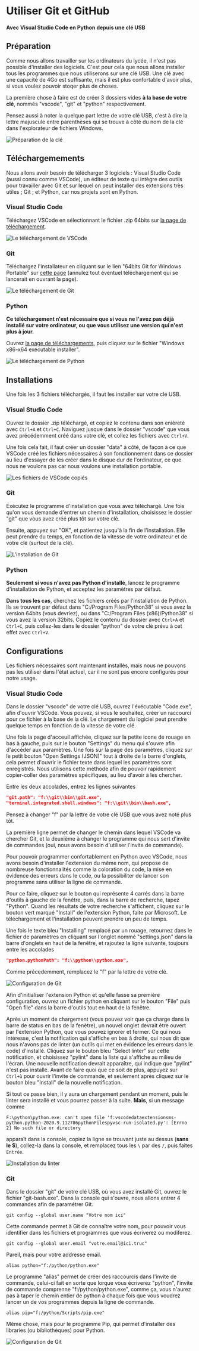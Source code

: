 # Utiliser Git et GitHub
**Avec Visual Studio Code en Python depuis une clé USB**

## Préparation
Comme nous allons travailler sur les ordinateurs du lycée, il n'est
pas possible d'installer des logiciels. C'est pour cela que nous
allons installer tous les programmes que nous utiliserons sur une
clé USB. Une clé avec une capacité de 4Go est suffisante, mais il
est plus confortable d'avoir plus, si vous voulez pouvoir stoqer
plus de choses.

La première chose à faire est de créer 3 dossiers vides **à la base
de votre clé**, nommés "vscode", "git" et "python" respectivement.

Pensez aussi à noter la quelque part lettre de votre clé USB, c'est
à dire la lettre majuscule entre parenthèses qui se trouve à côté
du nom de la clé dans l'explorateur de fichiers Windows.

![Préparation de la clé](images/preparation_0.png)

## Téléchargemements
Nous allons avoir besoin de télécharger 3 logiciels : Visual Studio
Code (aussi connu comme VSCode), un éditeur de texte qui intègre 
des outils pour travailler avec Git et sur lequel on peut installer
des extensions très utiles ; Git ; et Python, car nos projets sont
en Python.

### Visual Studio Code
Téléchargez VSCode en sélectionnant le fichier .zip 64bits sur
[la page de téléchargement](https://code.visualstudio.com/Download).

![Le téléchargement de VSCode](images/telechargements_0.png)

### Git
Téléchargez l'installateur en cliquant sur le lien "64bits Git for
Windows Portable" sur [cette page](https://git-scm.com/download/win)
(annulez tout éventuel téléchargement qui se lancerait en ouvrant
la page).

![Le téléchargement de Git](images/telechargements_1.png)

### Python
**Ce téléchargement n'est nécessaire que si vous ne l'avez pas déjà
installé sur votre ordinateur, ou que vous utilisez une version qui
n'est plus à jour.**

Ouvrez [la page de téléchargements](https://www.python.org/downloads/release/python-385/),
puis cliquez sur le fichier "Windows x86-x64 executable installer".

![Le téléchargement de Python](images/telechargements_2.png)

## Installations
Une fois les 3 fichiers téléchargés, il faut les installer sur votre
clé USB.

### Visual Studio Code
Ouvrez le dossier .zip téléchargé, et copiez le contenu dans son
enièreté avec `Ctrl+A` et `Ctrl+C`. Naviguez jusque dans le dossier
"vscode" que vous avez précédemment créé dans votre clé, et collez
les fichiers avec `Ctrl+V`.

Une fois cela fait, il faut créer un dossier "data" à côté, de façon
à ce que VSCode créé les fichiers nécessaires à son fonctionnement
dans ce dossier au lieu d'essayer de les créer dans le disque dur de
l'ordinateur, ce que nous ne voulons pas car nous voulons une
installation portable.

![Les fichiers de VSCode copiés](images/installations_0.png)

### Git
Éxécutez le programme d'installation que vous avez téléchargé. Une
fois qu'on vous demande d'entrer un chemin d'installation,
choisissez le dossier "git" que vous avez créé plus tôt sur votre
clé.

Ensuite, appuyez sur "OK", et patientez jusqu'à la fin de
l'installation. Elle peut prendre du temps, en fonction de la
vitesse de votre ordinateur et de votre clé (surtout de la clé).

![L'installation de Git](images/installations_1.png)

### Python
**Seulement si vous n'avez pas Python d'installé**, lancez le
programme d'installation de Python, et acceptez les paramètres par
défaut.

**Dans tous les cas**, cherchez les fichiers créés par
l'installation de Python. Ils se trouvent par défaut dans
"C:/Program Files/Python38" si vous avez la version 64bits (vous
devriez), ou dans "C:/Program Files (x86)/Python38" si vous avez
la version 32bits. Copiez le contenu du dossier avec `Ctrl+A` et
`Ctrl+C`, puis collez-les dans le dossier "python" de votre clé
prévu à cet effet avec `Ctrl+V`.

## Configurations
Les fichiers nécessaires sont maintenant installés, mais nous ne
pouvons pas les utiliser dans l'état actuel, car il ne sont pas
encore configurés pour notre usage.

### Visual Studio Code
Dans le dossier "vscode" de votre clé USB, ouvrez l'éxécutable
"Code.exe", afin d'ouvrir VSCode. Vous pouvez, si vous le
souhaitez, créer un raccourci pour ce fichier à la base de la
clé. Le chargement du logiciel peut prendre quelque temps en
fonction de la vitesse de votre clé.

Une fois la page d'acceuil affichée, cliquez sur la petite
icone de rouage en bas à gauche, puis sur le bouton "Settings"
du menu qui s'ouvre afin d'accéder aux paramètres. Une fois
sur la page des paramètres, cliquez sur le petit bouton
"Open Settings (JSON)" tout à droite de la barre d'onglets,
cela permet d'ouvrir le fichier texte dans lequel les
paramètres sont enregistrés. Nous utilisons cette méthode afin
de pouvoir rapidement copier-coller des paramètres spécifiques,
au lieu d'avoir à les chercher.

Entre les deux accolades, entrez les lignes suivantes
```JSON
"git.path": "f:\\git\\bin\\git.exe",
"terminal.integrated.shell.windows": "f:\\git\\bin\\bash.exe",
```

Pensez à changer "f" par la lettre de votre clé USB que vous
avez noté plus tôt.

La première ligne permet de changer le chemin dans lequel
VSCode va chercher Git, et la deuxième à changer le programme
qui nous sert d'invite de commandes (oui, nous avons besoin
d'utiliser l'invite de commande).

Pour pouvoir programmer confortablement en Python avec VSCode,
nous avons besoin d'installer l'extension du même nom, qui
propose de nombreuse fonctionnalités comme la coloration du
code, la mise en évidence des erreurs dans le code, ou la
possibiliter de lancer son programme sans utiliser la ligne
de commande.

Pour ce faire, cliquez sur le bouton qui représente 4 carrés
dans la barre d'outils à gauche de la fenêtre, puis, dans la
barre de recherche, tapez "Python". Quand les résultats de
votre recherche s'affichent, cliquez sur le bouton vert marqué
"Install" de l'extension Python, faite par Microsoft. Le
téléchargement et l'installation peuvent prendre un peu de
temps.

Une fois le texte bleu "Installing" remplacé par un rouage,
retournez dans le fichier de paramètres en cliquant sur
l'onglet nommé "settings.json" dans la barre d'onglets en
haut de la fenêtre, et rajoutez la ligne suivante, toujours
entre les accolades
```JSON
"python.pythonPath": "f:\\python\\python.exe",
```

Comme précedemment, remplacez le "f" par la lettre de votre
clé.

![Configuration de Git](images/configurations_0.png)

Afin d'initialiser l'extension Python et qu'elle fasse sa
première configuration, ouvrez un fichier python en cliquant
sur le bouton "File" puis "Open file" dans la barre d'outils
tout en haut de la fenêtre.

Après un moment de chargement (vous pouvez voir que ça charge
dans la barre de status en bas de la fenètre), un nouvel onglet
devrait être ouvert par l'extension Python, que vous pouvez
ignorer et fermer. Ce qui nous intéresse, c'est la notification
qui s'affiche en bas à droite, qui nous dit que nous n'avons
pas de linter (un outils qui met en évidence les erreurs dans le
code) d'installé. Cliquez sur le bouton bleu "Select linter" sur
cette notification, et choisissez "pylint" dans la liste qui
s'affiche au milieu de l'écran. Une nouvelle notification devrait
apparaître, qui indique que "pylint" n'est pas installé. Avant de
faire quoi que ce soit de plus, appuyez sur `Ctrl+ù` pour ouvrir
l'invite de commande, et seulement après cliquez sur le bouton
bleu "Install" de la nouvelle notification.

Si tout ce passe bien, il y aura un chargement pendant un moment,
puis le linter sera installé et vous pourrez passer à la suite.
**Mais**, si un message comme
```
F:\python\python.exe: can't open file 'f:vscodedataextensionsms-python.python-2020.9.112786pythonFilespyvsc-run-isolated.py': [Errno 2] No such file or directory
```
apparaît dans la console, copiez la ligne se trouvant juste au dessus
(**sans le $**), collez-la dans la console, et remplacez tous les `\` par
des `/`, puis faites `Entrée`.

![Installation du linter](images/configurations_1.png)

### Git
Dans le dossier "git" de votre clé USB, où vous avez installé
Git, ouvrez le fichier "git-bash.exe". Dans la console qui
s'ouvre, nous allons entrer 4 commandes afin de paramétrer Git.
```
git config --global user.name "Votre nom ici"
```
Cette commande permet à Git de connaître votre nom, pour pouvoir
vous identifier dans les fichiers et programmes que vous
écriverez ou modiferez.
```
git config --global user.email "votre.email@ici.truc"
```
Pareil, mais pour votre addresse email.
```
alias python="f:/python/python.exe"
```
Le programme "alias" permet de créer des raccourcis dans l'invite
de commande, celui-ci fait en sorte que lorque vous écriverez
"python", l'invite de commande comprenne "f:/python/python.exe",
comme ça, vous n'aurez pas à taper le chemin entier de python à
chaque fois que vous voudrez lancer un de vos programmes depuis la
ligne de commande.
```
alias pip="f:/python/Scripts/pip.exe"
```
Même chose, mais pour le programme Pip, qui permet d'installer des
libraries (ou bibliothèques) pour Python.

![Configuration de Git](images/configurations_2.png)